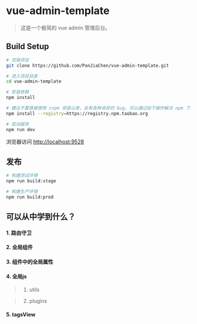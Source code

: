 # vue-admin-template

> 这是一个极简的 vue admin 管理后台。

## Build Setup

```bash
# 克隆项目
git clone https://github.com/PanJiaChen/vue-admin-template.git

# 进入项目目录
cd vue-admin-template

# 安装依赖
npm install

# 建议不要直接使用 cnpm 安装以来，会有各种诡异的 bug。可以通过如下操作解决 npm 下载速度慢的问题
npm install --registry=https://registry.npm.taobao.org

# 启动服务
npm run dev
```

浏览器访问 [http://localhost:9528](http://localhost:9528)

## 发布

```bash
# 构建测试环境
npm run build:stage

# 构建生产环境
npm run build:prod
```

## 可以从中学到什么？
#### 1. 路由守卫

#### 2. 全局组件

#### 3. 组件中的全局属性

#### 4. 全局js
> 1. utils


> 2. plugins

#### 5. tagsView
